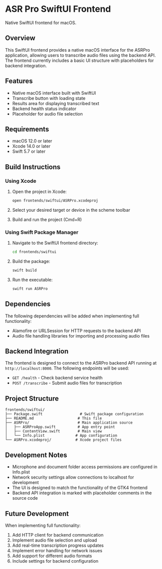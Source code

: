 # ASR Pro SwiftUI Frontend

Native SwiftUI frontend for macOS.

## Overview

This SwiftUI frontend provides a native macOS interface for the ASRPro application, allowing users to transcribe audio files using the backend API. The frontend currently includes a basic UI structure with placeholders for backend integration.

## Features

- Native macOS interface built with SwiftUI
- Transcribe button with loading state
- Results area for displaying transcribed text
- Backend health status indicator
- Placeholder for audio file selection

## Requirements

- macOS 12.0 or later
- Xcode 14.0 or later
- Swift 5.7 or later

## Build Instructions

### Using Xcode

1. Open the project in Xcode:
   ```bash
   open frontends/swiftui/ASRPro.xcodeproj
   ```

2. Select your desired target or device in the scheme toolbar
3. Build and run the project (Cmd+R)

### Using Swift Package Manager

1. Navigate to the SwiftUI frontend directory:
   ```bash
   cd frontends/swiftui
   ```

2. Build the package:
   ```bash
   swift build
   ```

3. Run the executable:
   ```bash
   swift run ASRPro
   ```

## Dependencies

The following dependencies will be added when implementing full functionality:

- Alamofire or URLSession for HTTP requests to the backend API
- Audio file handling libraries for importing and processing audio files

## Backend Integration

The frontend is designed to connect to the ASRPro backend API running at `http://localhost:8000`. The following endpoints will be used:

- `GET /health` - Check backend service health
- `POST /transcribe` - Submit audio files for transcription

## Project Structure

```
frontends/swiftui/
├── Package.swift                 # Swift package configuration
├── README.md                    # This file
├── ASRPro/                      # Main application source
│   ├── ASRProApp.swift          # App entry point
│   ├── ContentView.swift        # Main view
│   └── Info.plist              # App configuration
└── ASRPro.xcodeproj/           # Xcode project files
```

## Development Notes

- Microphone and document folder access permissions are configured in Info.plist
- Network security settings allow connections to localhost for development
- The UI is designed to match the functionality of the GTK4 frontend
- Backend API integration is marked with placeholder comments in the source code

## Future Development

When implementing full functionality:

1. Add HTTP client for backend communication
2. Implement audio file selection and upload
3. Add real-time transcription progress updates
4. Implement error handling for network issues
5. Add support for different audio formats
6. Include settings for backend configuration